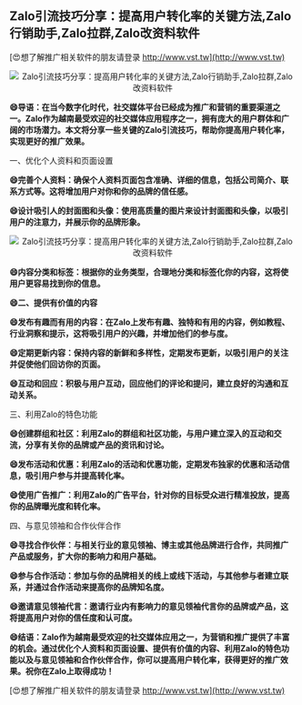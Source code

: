 ## **Zalo引流技巧分享：提高用户转化率的关键方法,Zalo行销助手,Zalo拉群,Zalo改资料软件**

[😍想了解推广相关软件的朋友请登录 http://www.vst.tw](http://www.vst.tw)

 <center><img src="https://vst.tw/MP4/tuiguang/png/7.png" alt="Zalo引流技巧分享：提高用户转化率的关键方法,Zalo行销助手,Zalo拉群,Zalo改资料软件"></center>

**😄导语：在当今数字化时代，社交媒体平台已经成为推广和营销的重要渠道之一。Zalo作为越南最受欢迎的社交媒体应用程序之一，拥有庞大的用户群体和广阔的市场潜力。本文将分享一些关键的Zalo引流技巧，帮助你提高用户转化率，实现更好的推广效果。**

一、优化个人资料和页面设置

**😄完善个人资料：确保个人资料页面包含准确、详细的信息，包括公司简介、联系方式等。这将增加用户对你和你的品牌的信任感。**

**😄设计吸引人的封面图和头像：使用高质量的图片来设计封面图和头像，以吸引用户的注意力，并展示你的品牌形象。**

 <center><img src="https://vst.tw/MP4/tuiguang/png/6.png" alt="Zalo引流技巧分享：提高用户转化率的关键方法,Zalo行销助手,Zalo拉群,Zalo改资料软件"></center>

**😄内容分类和标签：根据你的业务类型，合理地分类和标签化你的内容，这将使用户更容易找到你的信息。**

**😄二、提供有价值的内容**

**😄发布有趣而有用的内容：在Zalo上发布有趣、独特和有用的内容，例如教程、行业洞察和提示，这将吸引用户的兴趣，并增加他们的参与度。**

**😄定期更新内容：保持内容的新鲜和多样性，定期发布更新，以吸引用户的关注并促使他们回访你的页面。**

**😄互动和回应：积极与用户互动，回应他们的评论和提问，建立良好的沟通和互动关系。**

三、利用Zalo的特色功能

**😄创建群组和社区：利用Zalo的群组和社区功能，与用户建立深入的互动和交流，分享有关你的品牌或产品的资讯和讨论。**

**😄发布活动和优惠：利用Zalo的活动和优惠功能，定期发布独家的优惠和活动信息，吸引用户参与并提高转化率。**

**😄使用广告推广：利用Zalo的广告平台，针对你的目标受众进行精准投放，提高你的品牌曝光度和转化率。**

四、与意见领袖和合作伙伴合作

**😄寻找合作伙伴：与相关行业的意见领袖、博主或其他品牌进行合作，共同推广产品或服务，扩大你的影响力和用户基础。**

**😄参与合作活动：参加与你的品牌相关的线上或线下活动，与其他参与者建立联系，并通过合作活动来提高你的品牌知名度。**

**😄邀请意见领袖代言：邀请行业内有影响力的意见领袖代言你的品牌或产品，这将提高用户对你的信任度和认可度。**

**😄结语：Zalo作为越南最受欢迎的社交媒体应用之一，为营销和推广提供了丰富的机会。通过优化个人资料和页面设置、提供有价值的内容、利用Zalo的特色功能以及与意见领袖和合作伙伴合作，你可以提高用户转化率，获得更好的推广效果。祝你在Zalo上取得成功！**

[😍想了解推广相关软件的朋友请登录 http://www.vst.tw](http://www.vst.tw)



